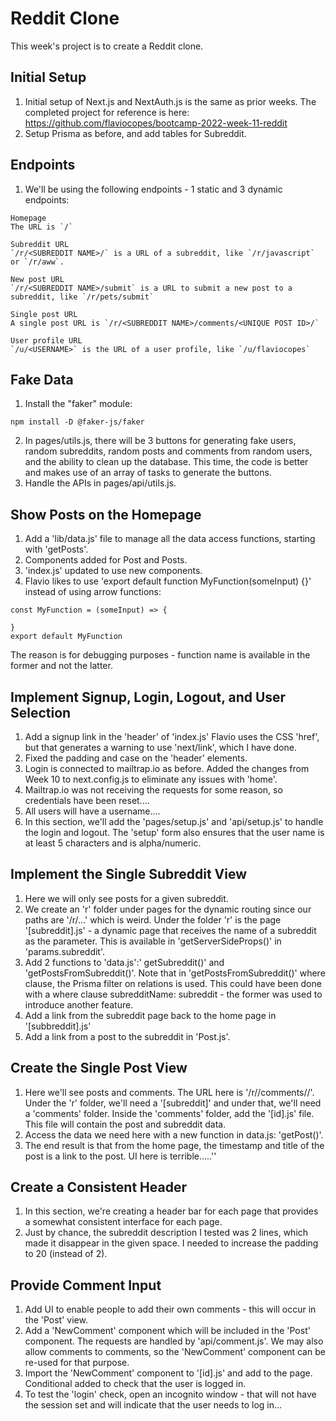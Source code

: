 # Reddit Clone

This week's project is to create a Reddit clone.

## Initial Setup

1. Initial setup of Next.js and NextAuth.js is the same as prior weeks. The completed project for reference is here: https://github.com/flaviocopes/bootcamp-2022-week-11-reddit
2. Setup Prisma as before, and add tables for Subreddit.

## Endpoints

1. We'll be using the following endpoints - 1 static and 3 dynamic endpoints:

```
Homepage
The URL is `/`

Subreddit URL
`/r/<SUBREDDIT NAME>/` is a URL of a subreddit, like `/r/javascript` or `/r/aww`.

New post URL
`/r/<SUBREDDIT NAME>/submit` is a URL to submit a new post to a subreddit, like `/r/pets/submit`

Single post URL
A single post URL is `/r/<SUBREDDIT NAME>/comments/<UNIQUE POST ID>/`

User profile URL
`/u/<USERNAME>` is the URL of a user profile, like `/u/flaviocopes`
```

## Fake Data

1. Install the "faker" module:

```
npm install -D @faker-js/faker
```

2. In pages/utils.js, there will be 3 buttons for generating fake users, random subreddits, random posts and comments from random users, and the ability to clean up the database. This time, the code is better and makes use of an array of tasks to generate the buttons.
3. Handle the APIs in pages/api/utils.js.

## Show Posts on the Homepage

1. Add a 'lib/data.js' file to manage all the data access functions, starting with 'getPosts'.
2. Components added for Post and Posts.
3. 'index.js' updated to use new components.
4. Flavio likes to use 'export default function MyFunction(someInput) {}' instead of using arrow functions:

```
const MyFunction = (someInput) => {

}
export default MyFunction
```

The reason is for debugging purposes - function name is available in the former and not the latter.

## Implement Signup, Login, Logout, and User Selection

1. Add a signup link in the 'header' of 'index.js' Flavio uses the CSS 'href', but that generates a warning to use 'next/link', which I have done.
2. Fixed the padding and case on the 'header' elements.
3. Login is connected to mailtrap.io as before. Added the changes from Week 10 to next.config.js to eliminate any issues with 'home'.
4. Mailtrap.io was not receiving the requests for some reason, so credentials have been reset....
5. All users will have a username....
6. In this section, we'll add the 'pages/setup.js' and 'api/setup.js' to handle the login and logout. The 'setup' form also ensures that the user name is at least 5 characters and is alpha/numeric.

## Implement the Single Subreddit View

1.  Here we will only see posts for a given subreddit.
2.  We create an 'r' folder under pages for the dynamic routing since our paths are '/r/...' which is weird. Under the folder 'r' is the page '[subreddit].js' - a dynamic page that receives the name of a subreddit as the parameter. This is available in 'getServerSideProps()' in 'params.subreddit'.
3.  Add 2 functions to 'data.js':' getSubreddit()' and 'getPostsFromSubreddit()'. Note that in 'getPostsFromSubreddit()' where clause, the Prisma filter on relations is used. This could have been done with a where clause subredditName: subreddit - the former was used to introduce another feature.
4.  Add a link from the subreddit page back to the home page in '[subbreddit].js'
5.  Add a link from a post to the subreddit in 'Post.js'.

## Create the Single Post View

1. Here we'll see posts and comments. The URL here is '/r/<SUBREDDIT NAME>/comments/<UNIQUE POST ID>/'. Under the 'r' folder, we'll need a '[subreddit]' and under that, we'll need a 'comments' folder. Inside the 'comments' folder, add the '[id].js' file. This file will contain the post and subreddit data.
2. Access the data we need here with a new function in data.js: 'getPost()'.
3. The end result is that from the home page, the timestamp and title of the post is a link to the post. UI here is terrible.....''

## Create a Consistent Header

1. In this section, we're creating a header bar for each page that provides a somewhat consistent interface for each page.
2. Just by chance, the subreddit description I tested was 2 lines, which made it disappear in the given space. I needed to increase the padding to 20 (instead of 2).

## Provide Comment Input

1. Add UI to enable people to add their own comments - this will occur in the 'Post' view.
2. Add a 'NewComment' component which will be included in the 'Post' component. The requests are handled by 'api/comment.js'. We may also allow comments to comments, so the 'NewComment' component can be re-used for that purpose.
3. Import the 'NewComment' component to '[id].js' and add to the page. Conditional added to check that the user is logged in.
4. To test the 'login' check, open an incognito window - that will not have the session set and will indicate that the user needs to log in...
